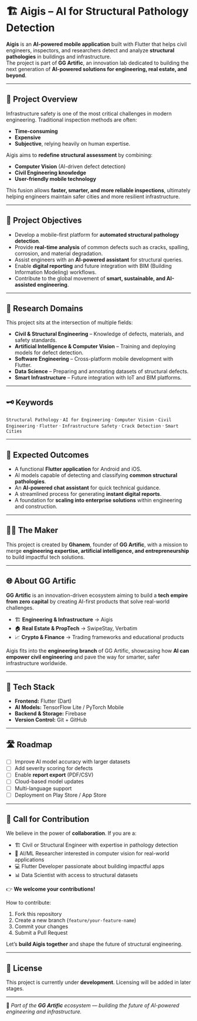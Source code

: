 # 🏗️ Aigis – AI for Structural Pathology Detection

**Aigis** is an **AI-powered mobile application** built with Flutter that helps civil engineers, inspectors, and researchers detect and analyze **structural pathologies** in buildings and infrastructure.  
The project is part of **GG Artific**, an innovation lab dedicated to building the next generation of **AI-powered solutions for engineering, real estate, and beyond**.

---

## 📖 Project Overview
Infrastructure safety is one of the most critical challenges in modern engineering. Traditional inspection methods are often:
- **Time-consuming**
- **Expensive**
- **Subjective**, relying heavily on human expertise.

Aigis aims to **redefine structural assessment** by combining:
- **Computer Vision** (AI-driven defect detection)  
- **Civil Engineering knowledge**  
- **User-friendly mobile technology**  

This fusion allows **faster, smarter, and more reliable inspections**, ultimately helping engineers maintain safer cities and more resilient infrastructure.

---

## 🎯 Project Objectives
- Develop a mobile-first platform for **automated structural pathology detection**.  
- Provide **real-time analysis** of common defects such as cracks, spalling, corrosion, and material degradation.  
- Assist engineers with an **AI-powered assistant** for structural queries.  
- Enable **digital reporting** and future integration with BIM (Building Information Modeling) workflows.  
- Contribute to the global movement of **smart, sustainable, and AI-assisted engineering**.

---

## 🔬 Research Domains
This project sits at the intersection of multiple fields:  
- **Civil & Structural Engineering** – Knowledge of defects, materials, and safety standards.  
- **Artificial Intelligence & Computer Vision** – Training and deploying models for defect detection.  
- **Software Engineering** – Cross-platform mobile development with Flutter.  
- **Data Science** – Preparing and annotating datasets of structural defects.  
- **Smart Infrastructure** – Future integration with IoT and BIM platforms.  

---

## 🗝️ Keywords
`Structural Pathology` · `AI for Engineering` · `Computer Vision` · `Civil Engineering` · `Flutter` · `Infrastructure Safety` · `Crack Detection` · `Smart Cities`  

---

## 📌 Expected Outcomes
- A functional **Flutter application** for Android and iOS.  
- AI models capable of detecting and classifying **common structural pathologies**.  
- An **AI-powered chat assistant** for quick technical guidance.  
- A streamlined process for generating **instant digital reports**.  
- A foundation for **scaling into enterprise solutions** within engineering and construction.  

---

## 🧑‍💻 The Maker
This project is created by **Ghanem**, founder of **GG Artific**, with a mission to merge **engineering expertise, artificial intelligence, and entrepreneurship** to build impactful tech solutions.  

---

## 🌐 About GG Artific
**GG Artific** is an innovation-driven ecosystem aiming to build a **tech empire from zero capital** by creating AI-first products that solve real-world challenges.  
- 🏗️ **Engineering & Infrastructure** → Aigis  
- 🏠 **Real Estate & PropTech** → SwipeStay, Verbatim  
- 📈 **Crypto & Finance** → Trading frameworks and educational products  

Aigis fits into the **engineering branch** of GG Artific, showcasing how **AI can empower civil engineering** and pave the way for smarter, safer infrastructure worldwide.  

---

## 📂 Tech Stack
- **Frontend:** Flutter (Dart)  
- **AI Models:** TensorFlow Lite / PyTorch Mobile  
- **Backend & Storage:** Firebase  
- **Version Control:** Git + GitHub  

---

## 🛣️ Roadmap
- [ ] Improve AI model accuracy with larger datasets  
- [ ] Add severity scoring for defects  
- [ ] Enable **report export** (PDF/CSV)  
- [ ] Cloud-based model updates  
- [ ] Multi-language support  
- [ ] Deployment on Play Store / App Store  

---

## 📢 Call for Contribution
We believe in the power of **collaboration**. If you are a:  
- 🏗️ Civil or Structural Engineer with expertise in pathology detection  
- 🤖 AI/ML Researcher interested in computer vision for real-world applications  
- 💻 Flutter Developer passionate about building impactful apps  
- 📊 Data Scientist with access to structural datasets  

👉 **We welcome your contributions!**  

How to contribute:  
1. Fork this repository  
2. Create a new branch (`feature/your-feature-name`)  
3. Commit your changes  
4. Submit a Pull Request  

Let’s **build Aigis together** and shape the future of structural engineering.  

---

## 📜 License
This project is currently under **development**. Licensing will be added in later stages.  

---

🚀 *Part of the **GG Artific** ecosystem — building the future of AI-powered engineering and infrastructure.*
